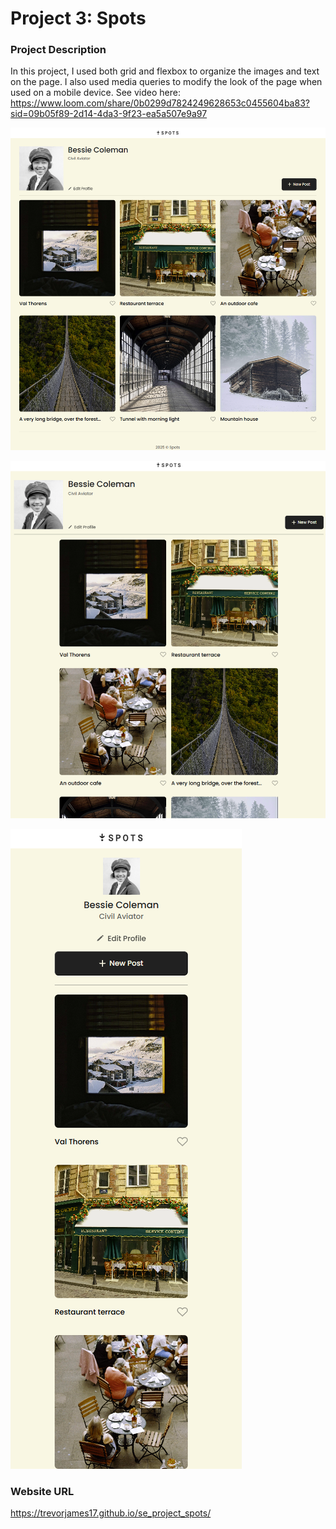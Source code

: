 # Project 3: Spots

### Project Description

In this project, I used both grid and flexbox to organize the images and text on the page. I also used media queries to modify the look of the page when used on a mobile device. See video here: https://www.loom.com/share/0b0299d7824249628653c0455604ba83?sid=09b05f89-2d14-4da3-9f23-ea5a507e9a97

![Full width](images/se_project_spots_README_1.png)

![Reduced width](images/se_project_spots_README_2.png)

![Mobile device](images/se_project_spots_README_3.png)

### Website URL

https://trevorjames17.github.io/se_project_spots/
